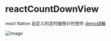 # reactCountDownView
react Native 自定义的定时器倒计时控件
[demo讲解](http://www.jianshu.com/p/8193fadf3ea9)



![image](https://github.com/miaozhang9/reactCountDownView/blob/master/FA3064C4-4EC0-493C-8E52-26A9A3C59980.png)
